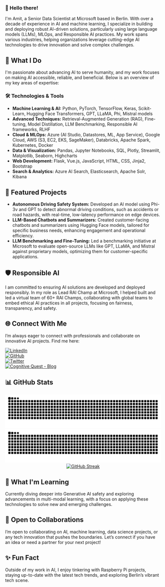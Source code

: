 ### 👋 Hello there!

I'm Amit, a Senior Data Scientist at Microsoft based in Berlin. With over a decade of experience in AI and machine learning, I specialize in building and deploying robust AI-driven solutions, particularly using large language models (LLMs), MLOps, and Responsible AI practices. My work spans various industries, helping organizations leverage cutting-edge AI technologies to drive innovation and solve complex challenges.

## 🚀 What I Do
I'm passionate about advancing AI to serve humanity, and my work focuses on making AI accessible, reliable, and beneficial. Below is an overview of my key areas of expertise:

### 🛠 Technologies & Tools
- **Machine Learning & AI:** Python, PyTorch, TensorFlow, Keras, Scikit-Learn, Hugging Face Transformers, GPT, LLaMA, Phi, Mistral models
- **Advanced Techniques:** Retrieval-Augmented Generation (RAG), Fine-tuning, Model Distillation, LLM Benchmarking, Responsible AI frameworks, RLHF
- **Cloud & MLOps:** Azure (AI Studio, Datastores, ML, App Service), Google Cloud, AWS (S3, EC2, EKS, SageMaker), Databricks, Apache Spark, Kubernetes, Docker
- **Data & Visualization:** Pandas, Jupyter Notebooks, SQL, Plotly, Streamlit, Matplotlib, Seaborn, Highcharts
- **Web Development:** Flask, Vue.js, JavaScript, HTML, CSS, Jinja2, Bootstrap
- **Search & Analytics:** Azure AI Search, Elasticsearch, Apache Solr, Kibana

## 🌟 Featured Projects
- **Autonomous Driving Safety System:** Developed an AI model using Phi-3v and GPT to detect abnormal driving conditions, such as accidents or road hazards, with real-time, low-latency performance on edge devices.
- **LLM-Based Chatbots and Summarizers:** Created customer-facing chatbots and summarizers using Hugging Face models, tailored for specific business needs, enhancing engagement and operational efficiency.
- **LLM Benchmarking and Fine-Tuning:** Led a benchmarking initiative at Microsoft to evaluate open-source LLMs like GPT, LLaMA, and Mistral against proprietary models, optimizing them for customer-specific applications.

## 🛡️ Responsible AI
I am committed to ensuring AI solutions are developed and deployed responsibly. In my role as Lead RAI Champ at Microsoft, I helped built and led a virtual team of 60+ RAI Champs, collaborating with global teams to embed ethical AI practices in all projects, focusing on fairness, transparency, and safety.

## 🌐 Connect With Me
I’m always eager to connect with professionals and collaborate on innovative AI projects. Find me here:

[![LinkedIn](https://img.shields.io/badge/LinkedIn-0A66C2?style=for-the-badge&logo=linkedin&logoColor=white)](https://www.linkedin.com/in/amit-de/)  
[![GitHub](https://img.shields.io/badge/GitHub-181717?style=for-the-badge&logo=github&logoColor=white)](https://github.com/luhgit)  
[![Twitter](https://img.shields.io/badge/Twitter-1DA1F2?style=for-the-badge&logo=twitter&logoColor=white)](https://twitter.com/amit_tyagi)  
[![Cognitive Quest - Blog](https://img.shields.io/badge/Blog-Cognitive%20Quest-ff69b4?style=for-the-badge)](https://www.cognitive-quest.com)

## 📊 GitHub Stats
<div align="center">
    <!-- Contribution Heatmap with Snake Animation -->
    <img src="https://github.com/cheehwatang/cheehwatang/blob/output/ocean.svg?color_snake=#15F8EB&color_dots=#bfd6f6,#8dbdff,#64a1f4,#4b91f1,#3c7dd9#gh-dark-mode-only" alt="Snake animation">
    <img src="https://github.com/cheehwatang/cheehwatang/blob/output/github-snake.svg?color_snake=#00FC58#gh-light-mode-only" alt="Snake animation">
    <!-- Github Streak Stats -->
    <a href="#gh-dark-mode-only">
        <img src="https://github-readme-streak-stats.herokuapp.com?user=cheehwatang&border_radius=20&theme=github-dark-blue&date_format=j%20M%5B%20Y%5D#gh-dark-mode-only" alt="GitHub Streak">
    </a>
</div>

## 🌱 What I'm Learning
Currently diving deeper into Generative AI safety and exploring advancements in multi-modal learning, with a focus on applying these technologies to solve new and emerging challenges.

## 🤝 Open to Collaborations
I’m open to collaborating on AI, machine learning, data science projects, or any tech innovation that pushes the boundaries. Let’s connect if you have an idea or need a partner for your next project!

## ✨ Fun Fact
Outside of my work in AI, I enjoy tinkering with Raspberry Pi projects, staying up-to-date with the latest tech trends, and exploring Berlin’s vibrant tech scene.
